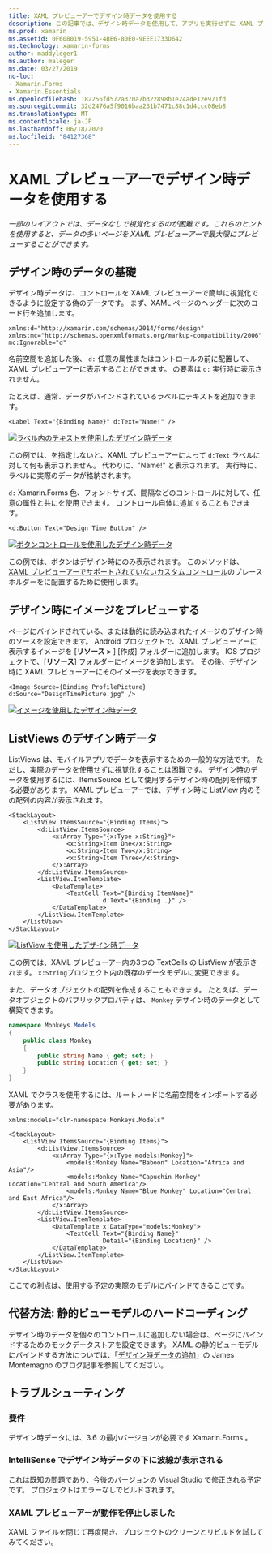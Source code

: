 ```yaml
---
title: XAML プレビューアーでデザイン時データを使用する
description: この記事では、デザイン時データを使用して、アプリを実行せずに XAML プレビューアーにデータを多用するレイアウトを表示する方法について説明します。
ms.prod: xamarin
ms.assetid: 0F608019-5951-4BE6-80E0-9EEE1733D642
ms.technology: xamarin-forms
author: maddyleger1
ms.author: maleger
ms.date: 03/27/2019
no-loc:
- Xamarin.Forms
- Xamarin.Essentials
ms.openlocfilehash: 182256fd572a370a7b322898b1e24ade12e971fd
ms.sourcegitcommit: 32d2476a5f9016baa231b7471c88c1d4ccc08eb8
ms.translationtype: MT
ms.contentlocale: ja-JP
ms.lasthandoff: 06/18/2020
ms.locfileid: "84127368"
---
```

# <a name="use-design-time-data-with-the-xaml-previewer"></a>XAML プレビューアーでデザイン時データを使用する

_一部のレイアウトでは、データなしで視覚化するのが困難です。これらのヒントを使用すると、データの多いページを XAML プレビューアーで最大限にプレビューすることができます。_

## <a name="design-time-data-basics"></a>デザイン時のデータの基礎

デザイン時データは、コントロールを XAML プレビューアーで簡単に視覚化できるように設定する偽のデータです。 まず、XAML ページのヘッダーに次のコード行を追加します。

```xaml
xmlns:d="http://xamarin.com/schemas/2014/forms/design"
xmlns:mc="http://schemas.openxmlformats.org/markup-compatibility/2006"
mc:Ignorable="d"
```

名前空間を追加した後、 `d:` 任意の属性またはコントロールの前に配置して、XAML プレビューアーに表示することができます。 の要素は `d:` 実行時に表示されません。

たとえば、通常、データがバインドされているラベルにテキストを追加できます。

```xaml
<Label Text="{Binding Name}" d:Text="Name!" />
```

[![ラベル内のテキストを使用したデザイン時データ](xaml-previewer-images/designtimedata-label-sm.png "テキストでラベルをデザインする時間データ")](xaml-previewer-images/designtimedata-label-lg.png#lightbox)

この例では、を指定しないと、XAML プレビューアーによって `d:Text` ラベルに対して何も表示されません。 代わりに、"Name!" と表示されます。 実行時に、ラベルに実際のデータが格納されます。

`d:` Xamarin.Forms 色、フォントサイズ、間隔などのコントロールに対して、任意の属性と共にを使用できます。 コントロール自体に追加することもできます。

```xaml
<d:Button Text="Design Time Button" />
```

[![ボタンコントロールを使用したデザイン時データ](xaml-previewer-images/designtimedata-controls-sm.png "ボタンコントロールを使用したデザイン時データ")](xaml-previewer-images/designtimedata-controls-lg.png#lightbox)

この例では、ボタンはデザイン時にのみ表示されます。 このメソッドは、 [XAML プレビューアーでサポートされていないカスタムコントロール](render-custom-controls.md)のプレースホルダーをに配置するために使用します。

## <a name="preview-images-at-design-time"></a>デザイン時にイメージをプレビューする

ページにバインドされている、または動的に読み込まれたイメージのデザイン時のソースを設定できます。 Android プロジェクトで、XAML プレビューアーに表示するイメージを [**リソース >** ] [作成] フォルダーに追加します。 IOS プロジェクトで、[**リソース**] フォルダーにイメージを追加します。 その後、デザイン時に XAML プレビューアーにそのイメージを表示できます。

```xaml
<Image Source={Binding ProfilePicture} d:Source="DesignTimePicture.jpg" />
```

[![イメージを使用したデザイン時データ](xaml-previewer-images/designtimedata-image-sm.png "Iamges を使用したデザイン時データ")](xaml-previewer-images/designtimedata-image-lg.png#lightbox)

## <a name="design-time-data-for-listviews"></a>ListViews のデザイン時データ

ListViews は、モバイルアプリでデータを表示するための一般的な方法です。 ただし、実際のデータを使用せずに視覚化することは困難です。 デザイン時のデータを使用するには、ItemsSource として使用するデザイン時の配列を作成する必要があります。 XAML プレビューアーでは、デザイン時に ListView 内のその配列の内容が表示されます。

```xaml
<StackLayout>
    <ListView ItemsSource="{Binding Items}">
        <d:ListView.ItemsSource>
            <x:Array Type="{x:Type x:String}">
                <x:String>Item One</x:String>
                <x:String>Item Two</x:String>
                <x:String>Item Three</x:String>
            </x:Array>
        </d:ListView.ItemsSource>
        <ListView.ItemTemplate>
            <DataTemplate>
                <TextCell Text="{Binding ItemName}"
                          d:Text="{Binding .}" />
            </DataTemplate>
        </ListView.ItemTemplate>
    </ListView>
</StackLayout>
```

[![ListView を使用したデザイン時データ](xaml-previewer-images/designtimedata-itemssource-sm.png "ListView を使用したデザイン時データ")](xaml-previewer-images/designtimedata-itemssource-lg.png#lightbox)

この例では、XAML プレビューアー内の3つの TextCells の ListView が表示されます。 `x:String`プロジェクト内の既存のデータモデルに変更できます。

また、データオブジェクトの配列を作成することもできます。 たとえば、データオブジェクトのパブリックプロパティは、 `Monkey` デザイン時のデータとして構築できます。

```csharp
namespace Monkeys.Models
{
    public class Monkey
    {
        public string Name { get; set; }
        public string Location { get; set; }
    }
}
```

XAML でクラスを使用するには、ルートノードに名前空間をインポートする必要があります。

```xaml
xmlns:models="clr-namespace:Monkeys.Models"
```

```xaml
<StackLayout>
    <ListView ItemsSource="{Binding Items}">
        <d:ListView.ItemsSource>
            <x:Array Type="{x:Type models:Monkey}">
                <models:Monkey Name="Baboon" Location="Africa and Asia"/>
                <models:Monkey Name="Capuchin Monkey" Location="Central and South America"/>
                <models:Monkey Name="Blue Monkey" Location="Central and East Africa"/>
            </x:Array>
        </d:ListView.ItemsSource>
        <ListView.ItemTemplate>
            <DataTemplate x:DataType="models:Monkey">
                <TextCell Text="{Binding Name}"
                          Detail="{Binding Location}" />
            </DataTemplate>
        </ListView.ItemTemplate>
    </ListView>
</StackLayout>
```

ここでの利点は、使用する予定の実際のモデルにバインドできることです。

## <a name="alternative-hardcode-a-static-viewmodel"></a>代替方法: 静的ビューモデルのハードコーディング

デザイン時のデータを個々のコントロールに追加しない場合は、ページにバインドするためのモックデータストアを設定できます。 XAML の静的ビューモデルにバインドする方法については、「[デザイン時データの追加](https://montemagno.com/xamarin-forms-design-time-data-tips-best-practices/)」の James Montemagno のブログ記事を参照してください。

## <a name="troubleshooting"></a>トラブルシューティング

### <a name="requirements"></a>要件

デザイン時データには、3.6 の最小バージョンが必要です Xamarin.Forms 。

### <a name="intellisense-shows-squiggly-lines-under-my-design-time-data"></a>IntelliSense でデザイン時データの下に波線が表示される

これは既知の問題であり、今後のバージョンの Visual Studio で修正される予定です。 プロジェクトはエラーなしでビルドされます。

### <a name="the-xaml-previewer-stopped-working"></a>XAML プレビューアーが動作を停止しました

XAML ファイルを閉じて再度開き、プロジェクトのクリーンとリビルドを試してみてください。
